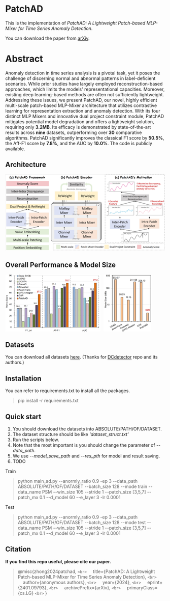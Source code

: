 # PatchAD

This is the implementation of *PatchAD: A Lightweight Patch-based MLP-Mixer for Time Series Anomaly Detection*.

You can download the paper from [arXiv](https://arxiv.org/abs/2401.09793).

# Abstract

Anomaly detection in time series analysis is a pivotal task, yet it poses the challenge of discerning normal and abnormal patterns in label-deficient scenarios. While prior studies have largely employed reconstruction-based approaches, which limits the models' representational capacities. Moreover, existing deep learning-based methods are often not sufficiently lightweight. Addressing these issues, we present PatchAD, our novel, highly efficient multi-scale patch-based MLP-Mixer architecture that utilizes contrastive learning for representation extraction and anomaly detection. With its four distinct MLP Mixers and innovative dual project constraint module, PatchAD mitigates potential model degradation and offers a lightweight solution, requiring only **3.2MB**. Its efficacy is demonstrated by state-of-the-art results across **nine** datasets, outperforming over **30** comparative algorithms. PatchAD significantly improves the classical F1 score by **50.5\%**, the Aff-F1 score by **7.8\%**, and the AUC by **10.0\%**. The code is publicly available.

## Architecture

![Architecture](./paper_img/fw2.png)

## Overall Performance \& Model Size

<div style="display: flex; flex-wrap: nowrap;">
  <img src="./paper_img/pfrm.png" alt="Overall Performance" style="max-width: 300px; margin-right: 10px;" width=450px;>
  <img src="./paper_img/mdlsz.png" alt="Model Size" style="max-width: 150px;" width=200px; >
</div>

## Datasets

You can download all datasets [here](https://drive.google.com/drive/folders/1RaIJQ8esoWuhyphhmMaH-VCDh-WIluRR?usp=sharing).
(Thanks for [DCdetector](https://github.com/DAMO-DI-ML/KDD2023-DCdetector/blob/main/readme.md) repo and its authors.)

## Installation

You can refer to requirements.txt to install all the packages.

[^2]: **We have not tested it to make sure it can be installed successfully. We will test it in the future.**
    
> pip install -r requirements.txt

## Quick start

1. You should download the datasets into ABSOLUTE/PATH/OF/DATASET.
2. The dataset structure should be like *'dataset_struct.txt'*
3. Run the scripts below.
4. Note that the most important is you should change the parameter of *--data_path*.
5. We use *--model_save_path* and *--res_pth* for model and result saving.
6. TODO

Train

> python main_ad.py --anormly_ratio 0.9 -ep 3  --data_path ABSOLUTE/PATH/OF/DATASET --batch_size 128  --mode train --data_name PSM --win_size 105 --stride 1 --patch_size [3,5,7] --patch_mx 0.1 --d_model 60 --e_layer 3 -lr 0.0001

Test

> python main_ad.py --anormly_ratio 0.9 -ep 3  --data_path ABSOLUTE/PATH/OF/DATASET --batch_size 128  --mode test --data_name PSM --win_size 105 --stride 1 --patch_size [3,5,7] --patch_mx 0.1 --d_model 60 --e_layer 3 -lr 0.0001

## Citation

**If you find this repo useful, please cite our paper.**

> @misc{zhong2024patchad, `<br>`
> &nbsp;&nbsp;&nbsp;&nbsp;title={PatchAD: A Lightweight Patch-based MLP-Mixer for Time Series Anomaly Detection}, `<br>`
> &nbsp;&nbsp;&nbsp;&nbsp;author={anonymous authors}, `<br>`
> &nbsp;&nbsp;&nbsp;&nbsp;year={2024}, `<br>`
> &nbsp;&nbsp;&nbsp;&nbsp;eprint={2401.09793}, `<br>`
> &nbsp;&nbsp;&nbsp;&nbsp;archivePrefix={arXiv}, `<br>`
> &nbsp;&nbsp;&nbsp;&nbsp;primaryClass={cs.LG} `<br>`
> }
